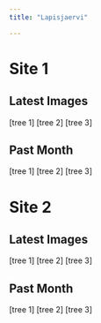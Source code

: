 ```yaml
---
title: "Lapisjaervi"

---
```


# Site 1

## Latest Images

[tree 1] [tree 2] [tree 3]

## Past Month

[tree 1] [tree 2] [tree 3]

# Site 2

## Latest Images

[tree 1] [tree 2] [tree 3]

## Past Month

[tree 1] [tree 2] [tree 3]
